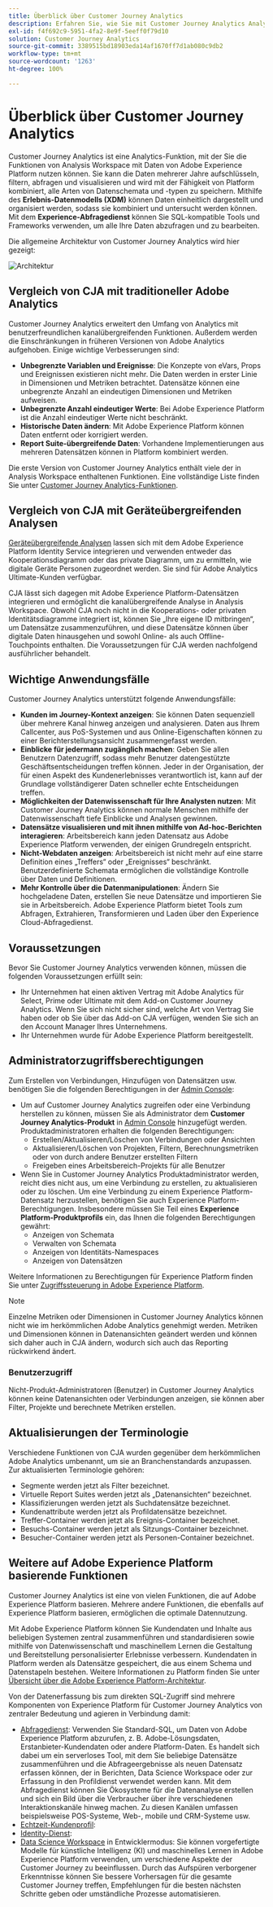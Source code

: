 ```yaml
---
title: Überblick über Customer Journey Analytics
description: Erfahren Sie, wie Sie mit Customer Journey Analytics Analysis Workspace mit Daten aus Experience Platform verwenden können.
exl-id: f4f692c9-5951-4fa2-8e9f-5eeff0f79d10
solution: Customer Journey Analytics
source-git-commit: 3389515bd18903eda14af1670ff7d1ab080c9db2
workflow-type: tm+mt
source-wordcount: '1263'
ht-degree: 100%

---
```


# Überblick über Customer Journey Analytics

Customer Journey Analytics ist eine Analytics-Funktion, mit der Sie die Funktionen von Analysis Workspace mit Daten von Adobe Experience Platform nutzen können. Sie kann die Daten mehrerer Jahre aufschlüsseln, filtern, abfragen und visualisieren und wird mit der Fähigkeit von Platform kombiniert, alle Arten von Datenschemata und -typen zu speichern. Mithilfe des **Erlebnis-Datenmodells (XDM)** können Daten einheitlich dargestellt und organisiert werden, sodass sie kombiniert und untersucht werden können. Mit dem **Experience-Abfragedienst** können Sie SQL-kompatible Tools und Frameworks verwenden, um alle Ihre Daten abzufragen und zu bearbeiten.

Die allgemeine Architektur von Customer Journey Analytics wird hier gezeigt:

![Architektur](assets/cja-architecture.png)

## Vergleich von CJA mit traditioneller Adobe Analytics

Customer Journey Analytics erweitert den Umfang von Analytics mit benutzerfreundlichen kanalübergreifenden Funktionen. Außerdem werden die Einschränkungen in früheren Versionen von Adobe Analytics aufgehoben. Einige wichtige Verbesserungen sind:

* **Unbegrenzte Variablen und Ereignisse**: Die Konzepte von eVars, Props und Ereignissen existieren nicht mehr. Die Daten werden in erster Linie in Dimensionen und Metriken betrachtet. Datensätze können eine unbegrenzte Anzahl an eindeutigen Dimensionen und Metriken aufweisen.
* **Unbegrenzte Anzahl eindeutiger Werte**: Bei Adobe Experience Platform ist die Anzahl eindeutiger Werte nicht beschränkt.
* **Historische Daten ändern**: Mit Adobe Experience Platform können Daten entfernt oder korrigiert werden.
* **Report Suite-übergreifende Daten**: Vorhandene Implementierungen aus mehreren Datensätzen können in Platform kombiniert werden.

Die erste Version von Customer Journey Analytics enthält viele der in Analysis Workspace enthaltenen Funktionen. Eine vollständige Liste finden Sie unter [Customer Journey Analytics-Funktionen](cja-aa.md).

## Vergleich von CJA mit Geräteübergreifenden Analysen

[Geräteübergreifende Analysen](https://experienceleague.adobe.com/docs/analytics/components/cda/overview.html?lang=de) lassen sich mit dem Adobe Experience Platform Identity Service integrieren und verwenden entweder das Kooperationsdiagramm oder das private Diagramm, um zu ermitteln, wie digitale Geräte Personen zugeordnet werden. Sie sind für Adobe Analytics Ultimate-Kunden verfügbar.

CJA lässt sich dagegen mit Adobe Experience Platform-Datensätzen integrieren und ermöglicht die kanalübergreifende Analyse in Analysis Workspace. Obwohl CJA noch nicht in die Kooperations- oder privaten Identitätsdiagramme integriert ist, können Sie „Ihre eigene ID mitbringen“, um Datensätze zusammenzuführen, und diese Datensätze können über digitale Daten hinausgehen und sowohl Online- als auch Offline-Touchpoints enthalten. Die Voraussetzungen für CJA werden nachfolgend ausführlicher behandelt.

## Wichtige Anwendungsfälle

Customer Journey Analytics unterstützt folgende Anwendungsfälle:

* **Kunden im Journey-Kontext anzeigen**: Sie können Daten sequenziell über mehrere Kanal hinweg anzeigen und analysieren. Daten aus Ihrem Callcenter, aus PoS-Systemen und aus Online-Eigenschaften können zu einer Berichterstellungsansicht zusammengefasst werden.
* **Einblicke für jedermann zugänglich machen**: Geben Sie allen Benutzern Datenzugriff, sodass mehr Benutzer datengestützte Geschäftsentscheidungen treffen können. Jeder in der Organisation, der für einen Aspekt des Kundenerlebnisses verantwortlich ist, kann auf der Grundlage vollständigerer Daten schneller echte Entscheidungen treffen.
* **Möglichkeiten der Datenwissenschaft für Ihre Analysten nutzen**: Mit Customer Journey Analytics können normale Menschen mithilfe der Datenwissenschaft tiefe Einblicke und Analysen gewinnen.
* **Datensätze visualisieren und mit ihnen mithilfe von Ad-hoc-Berichten interagieren**: Arbeitsbereich kann jeden Datensatz aus Adobe Experience Platform verwenden, der einigen Grundregeln entspricht.
* **Nicht-Webdaten anzeigen**: Arbeitsbereich ist nicht mehr auf eine starre Definition eines „Treffers“ oder „Ereignisses“ beschränkt. Benutzerdefinierte Schemata ermöglichen die vollständige Kontrolle über Daten und Definitionen.
* **Mehr Kontrolle über die Datenmanipulationen**: Ändern Sie hochgeladene Daten, erstellen Sie neue Datensätze und importieren Sie sie in Arbeitsbereich. Adobe Experience Platform bietet Tools zum Abfragen, Extrahieren, Transformieren und Laden über den Experience Cloud-Abfragedienst.

## Voraussetzungen

Bevor Sie Customer Journey Analytics verwenden können, müssen die folgenden Voraussetzungen erfüllt sein:

* Ihr Unternehmen hat einen aktiven Vertrag mit Adobe Analytics für Select, Prime oder Ultimate mit dem Add-on Customer Journey Analytics. Wenn Sie sich nicht sicher sind, welche Art von Vertrag Sie haben oder ob Sie über das Add-on CJA verfügen, wenden Sie sich an den Account Manager Ihres Unternehmens.
* Ihr Unternehmen wurde für Adobe Experience Platform bereitgestellt.

## Administratorzugriffsberechtigungen

Zum Erstellen von Verbindungen, Hinzufügen von Datensätzen usw. benötigen Sie die folgenden Berechtigungen in der [Admin Console](https://adminconsole.adobe.com/enterprise/):

* Um auf Customer Journey Analytics zugreifen oder eine Verbindung herstellen zu können, müssen Sie als Administrator dem **Customer Journey Analytics-Produkt** in [Admin Console](https://adminconsole.adobe.com/enterprise/) hinzugefügt werden. Produktadministratoren erhalten die folgenden Berechtigungen:
   * Erstellen/Aktualisieren/Löschen von Verbindungen oder Ansichten
   * Aktualisieren/Löschen von Projekten, Filtern, Berechnungsmetriken oder von durch andere Benutzer erstellten Filtern
   * Freigeben eines Arbeitsbereich-Projekts für alle Benutzer
* Wenn Sie in Customer Journey Analytics Produktadministrator werden, reicht dies nicht aus, um eine Verbindung zu erstellen, zu aktualisieren oder zu löschen. Um eine Verbindung zu einem Experience Platform-Datensatz herzustellen, benötigen Sie auch Experience Platform-Berechtigungen. Insbesondere müssen Sie Teil eines **Experience Platform-Produktprofils** ein, das Ihnen die folgenden Berechtigungen gewährt:
   * Anzeigen von Schemata
   * Verwalten von Schemata
   * Anzeigen von Identitäts-Namespaces
   * Anzeigen von Datensätzen

Weitere Informationen zu Berechtigungen für Experience Platform finden Sie unter [Zugriffssteuerung in Adobe Experience Platform](https://docs.adobe.com/content/help/de-DE/experience-platform/landing/home.html#!api-specification/markdown/narrative/technical_overview/access-control/access-control-overview.md).

>[!NOTE]
>
>Einzelne Metriken oder Dimensionen in Customer Journey Analytics können nicht wie im herkömmlichen Adobe Analytics genehmigt werden. Metriken und Dimensionen können in Datenansichten geändert werden und können sich daher auch in CJA ändern, wodurch sich auch das Reporting rückwirkend ändert.

### Benutzerzugriff

Nicht-Produkt-Administratoren (Benutzer) in Customer Journey Analytics können keine Datenansichten oder Verbindungen anzeigen, sie können aber Filter, Projekte und berechnete Metriken erstellen.

## Aktualisierungen der Terminologie

Verschiedene Funktionen von CJA wurden gegenüber dem herkömmlichen Adobe Analytics umbenannt, um sie an Branchenstandards anzupassen. Zur aktualisierten Terminologie gehören:

* Segmente werden jetzt als Filter bezeichnet.
* Virtuelle Report Suites werden jetzt als „Datenansichten“ bezeichnet.
* Klassifizierungen werden jetzt als Suchdatensätze bezeichnet.
* Kundenattribute werden jetzt als Profildatensätze bezeichnet.
* Treffer-Container werden jetzt als Ereignis-Container bezeichnet.
* Besuchs-Container werden jetzt als Sitzungs-Container bezeichnet.
* Besucher-Container werden jetzt als Personen-Container bezeichnet.

## Weitere auf Adobe Experience Platform basierende Funktionen

Customer Journey Analytics ist eine von vielen Funktionen, die auf Adobe Experience Platform basieren. Mehrere andere Funktionen, die ebenfalls auf Experience Platform basieren, ermöglichen die optimale Datennutzung.

Mit Adobe Experience Platform können Sie Kundendaten und Inhalte aus beliebigen Systemen zentral zusammenführen und standardisieren sowie mithilfe von Datenwissenschaft und maschinellem Lernen die Gestaltung und Bereitstellung personalisierter Erlebnisse verbessern. Kundendaten in Platform werden als Datensätze gespeichert, die aus einem Schema und Datenstapeln bestehen. Weitere Informationen zu Platform finden Sie unter [Übersicht über die Adobe Experience Platform-Architektur](https://docs.adobe.com/content/help/de-DE/experience-platform/landing/home.html).

Von der Datenerfassung bis zum direkten SQL-Zugriff sind mehrere Komponenten von Experience Platform für Customer Journey Analytics von zentraler Bedeutung und agieren in Verbindung damit:

* [Abfragedienst](https://docs.adobe.com/content/help/de-DE/experience-platform/query/home.html): Verwenden Sie Standard-SQL, um Daten von Adobe Experience Platform abzurufen, z. B. Adobe-Lösungsdaten, Erstanbieter-Kundendaten oder andere Platform-Daten. Es handelt sich dabei um ein serverloses Tool, mit dem Sie beliebige Datensätze zusammenführen und die Abfrageergebnisse als neuen Datensatz erfassen können, der in Berichten, Data Science Workspace oder zur Erfassung in den Profildienst verwendet werden kann. Mit dem Abfragedienst können Sie Ökosysteme für die Datenanalyse erstellen und sich ein Bild über die Verbraucher über ihre verschiedenen Interaktionskanäle hinweg machen. Zu diesen Kanälen umfassen beispielsweise POS-Systeme, Web-, mobile und CRM-Systeme usw.
* [Echtzeit-Kundenprofil](https://docs.adobe.com/content/help/de-DE/experience-platform/landing/home.html#!api-specification/markdown/narrative/technical_overview/unified_profile_architectural_overview/unified_profile_architectural_overview.md):
* [Identity-Dienst](https://docs.adobe.com/content/help/de-DE/experience-platform/landing/home.html#!api-specification/markdown/narrative/technical_overview/identity_services_architectural_overview/identity_services_architectural_overview.md):
* [Data Science Workspace](https://docs.adobe.com/content/help/de-DE/experience-platform/data-science-workspace/home.html) in Entwicklermodus: Sie können vorgefertigte Modelle für künstliche Intelligenz (KI) und maschinelles Lernen in Adobe Experience Platform verwenden, um verschiedene Aspekte der Customer Journey zu beeinflussen. Durch das Aufspüren verborgener Erkenntnisse können Sie bessere Vorhersagen für die gesamte Customer Journey treffen, Empfehlungen für die besten nächsten Schritte geben oder umständliche Prozesse automatisieren.
